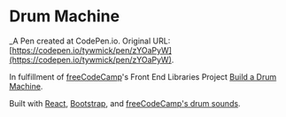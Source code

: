 # Drum Machine
 _A Pen created at CodePen.io. Original URL: [https://codepen.io/tywmick/pen/zYOaPyW](https://codepen.io/tywmick/pen/zYOaPyW).

 In fulfillment of [freeCodeCamp](https://freecodecamp.org)'s Front End Libraries Project [Build a Drum Machine](https://learn.freecodecamp.org/front-end-libraries/front-end-libraries-projects/build-a-drum-machine/).

Built with [React](https://reactjs.org/), [Bootstrap](https://getbootstrap.com/), and [freeCodeCamp's drum sounds](https://codepen.io/freeCodeCamp/pen/MJyNMd?editors=0010).
